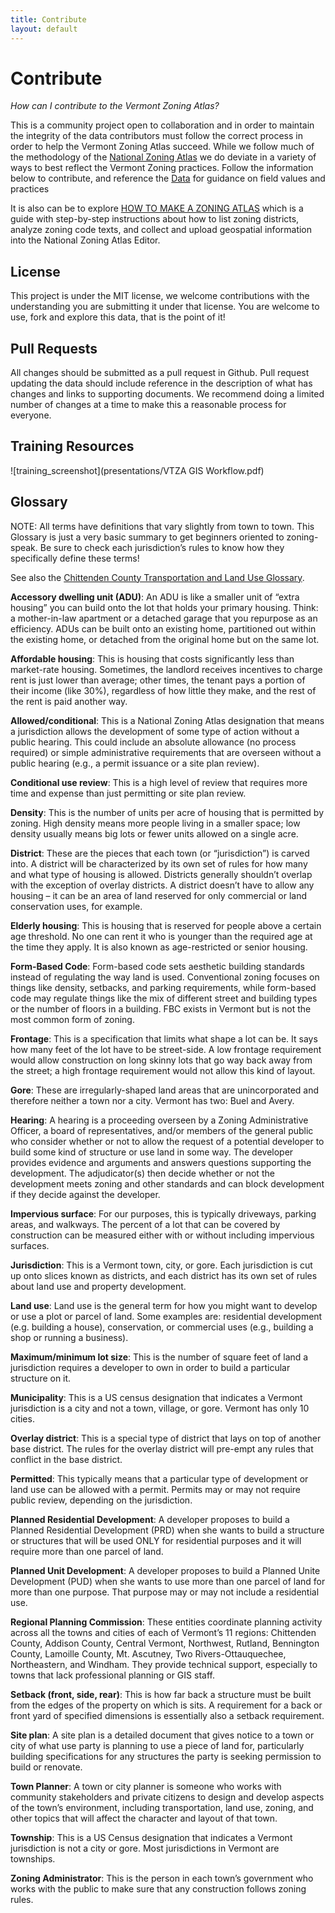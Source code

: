 ```yaml
---
title: Contribute
layout: default
---
```

# Contribute

*How can I contribute to the Vermont Zoning Atlas?* 

This is a community project open to collaboration and in order to maintain the integrity of the data contributors must follow the correct process in order to help the Vermont Zoning Atlas succeed. While we follow much of the methodology of the [National Zoning Atlas](https://www.zoningatlas.org/atlas) we do deviate in a variety of ways to best reflect the Vermont Zoning practices. Follow the information below to contribute, and reference the [Data](data.md) for guidance on field values and practices

It is also can be to explore [HOW TO MAKE A ZONING ATLAS](https://www.zoningatlas.org/how) which is a guide with step-by-step instructions about how to list zoning districts, analyze zoning code texts, and collect and upload geospatial information into the National Zoning Atlas Editor. 

## License
This project is under the MIT license, we welcome contributions with the understanding you are submitting it under that license. You are welcome to use, fork and explore this data, that is the point of it!

## Pull Requests
All changes should be submitted as a pull request in Github. Pull request updating the data should include reference in the description of what has changes and links to supporting documents. We recommend doing a limited number of changes at a time to make this a reasonable process for everyone.

## Training Resources

![training_screenshot](presentations/VTZA GIS Workflow.pdf)

## Glossary

NOTE: All terms have definitions that vary slightly from town to town. This Glossary is just a very basic summary to get beginners oriented to zoning-speak. Be sure to check each jurisdiction’s rules to know how they specifically define these terms!  

See also the [Chittenden County Transportation and Land Use Glossary](https://www.ccrpcvt.org/glossary/). 

**Accessory dwelling unit (ADU)**: An ADU is like a smaller unit of “extra housing” you can build onto the lot that holds your primary housing. Think: a mother-in-law apartment or a detached garage that you repurpose as an efficiency. ADUs can be built onto an existing home, partitioned out within the existing home, or detached from the original home but on the same lot. 

**Affordable housing**: This is housing that costs significantly less than market-rate housing. Sometimes, the landlord receives incentives to charge rent is just lower than average; other times, the tenant pays a portion of their income (like 30%), regardless of how little they make, and the rest of the rent is paid another way. 

**Allowed/conditional**: This is a National Zoning Atlas designation that means a jurisdiction allows the development of some type of action without a public hearing. This could include an absolute allowance (no process required) or simple administrative requirements that are overseen without a public hearing (e.g., a permit issuance or a site plan review). 

**Conditional use review**: This is a high level of review that requires more time and expense than just permitting or site plan review. 

**Density**: This is the number of units per acre of housing that is permitted by zoning. High density means more people living in a smaller space; low density usually means big lots or fewer units allowed on a single acre. 

**District**: These are the pieces that each town (or “jurisdiction”) is carved into. A district will be characterized by its own set of rules for how many and what type of housing is allowed. Districts generally shouldn’t overlap with the exception of overlay districts. A district doesn’t have to allow any housing – it can be an area of land reserved for only commercial or land conservation uses, for example. 

**Elderly housing**: This is housing that is reserved for people above a certain age threshold. No one can rent it who is younger than the required age at the time they apply. It is also known as age-restricted or senior housing. 

**Form-Based Code**: Form-based code sets aesthetic building standards instead of regulating the way land is used. Conventional zoning focuses on things like density, setbacks, and parking requirements, while form-based code may regulate things like the mix of different street and building types or the number of floors in a building. FBC exists in Vermont but is not the most common form of zoning. 

**Frontage**: This is a specification that limits what shape a lot can be. It says how many feet of the lot have to be street-side. A low frontage requirement would allow construction on long skinny lots that go way back away from the street; a high frontage requirement would not allow this kind of layout. 

**Gore**: These are irregularly-shaped land areas that are unincorporated and therefore neither a town nor a city. Vermont has two: Buel and Avery. 

**Hearing**: A hearing is a proceeding overseen by a Zoning Administrative Officer, a board of representatives, and/or members of the general public who consider whether or not to allow the request of a potential developer to build some kind of structure or use land in some way. The developer provides evidence and arguments and answers questions supporting the development. The adjudicator(s) then decide whether or not the development meets zoning and other standards and can block development if they decide against the developer. 

**Impervious surface**: For our purposes, this is typically driveways, parking areas, and walkways. The percent of a lot that can be covered by construction can be measured either with or without including impervious surfaces.  

**Jurisdiction**: This is a Vermont town, city, or gore. Each jurisdiction is cut up onto slices known as districts, and each district has its own set of rules about land use and property development. 

**Land use**: Land use is the general term for how you might want to develop or use a plot or parcel of land. Some examples are: residential development (e.g. building a house), conservation, or commercial uses (e.g., building a shop or running a business). 

**Maximum/minimum lot size**: This is the number of square feet of land a jurisdiction requires a developer to own in order to build a particular structure on it. 

**Municipality**: This is a US census designation that indicates a Vermont jurisdiction is a city and not a town, village, or gore. Vermont has only 10 cities. 

**Overlay district**: This is a special type of district that lays on top of another base district. The rules for the overlay district will pre-empt any rules that conflict in the base district. 

**Permitted**: This typically means that a particular type of development or land use can be allowed with a permit. Permits may or may not require public review, depending on the jurisdiction. 

**Planned Residential Development**: A developer proposes to build a Planned Residential Development (PRD) when she wants to build a structure or structures that will be used ONLY for residential purposes and it will require more than one parcel of land. 

**Planned Unit Development**: A developer proposes to build a Planned Unite Development (PUD) when she wants to use more than one parcel of land for more than one purpose. That purpose may or may not include a residential use.  

**Regional Planning Commission**: These entities coordinate planning activity across all the towns and cities of each of Vermont’s 11 regions: Chittenden County, Addison County, Central Vermont, Northwest, Rutland, Bennington County, Lamoille County, Mt. Ascutney, Two Rivers-Ottauquechee, Northeastern, and Windham. They provide technical support, especially to towns that lack professional planning or GIS staff.  

**Setback (front, side, rear)**: This is how far back a structure must be built from the edges of the property on which is sits. A requirement for a back or front yard of specified dimensions is essentially also a setback requirement. 

**Site plan**: A site plan is a detailed document that gives notice to a town or city of what use party is planning to use a piece of land for, particularly building specifications for any structures the party is seeking permission to build or renovate. 

**Town Planner**: A town or city planner is someone who works with community stakeholders and private citizens to design and develop aspects of the town’s environment, including transportation, land use, zoning, and other topics that will affect the character and layout of that town. 

**Township**: This is a US Census designation that indicates a Vermont jurisdiction is not a city or gore. Most jurisdictions in Vermont are townships. 

**Zoning Administrator**: This is the person in each town’s government who works with the public to make sure that any construction follows zoning rules. 

 